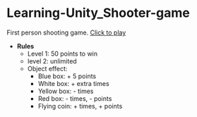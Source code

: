 # Learning-Unity_Shooter-game

First person shooting game.
[Click to play](https://lanzzzzz.github.io/Learning-Unity_Shooter-game/)

* __Rules__
  * Level 1: 50 points to win
  * level 2: unlimited
  * Object effect:
    * Blue box: + 5 points
    * White box: + extra times
    * Yellow box: - times
    * Red box: - times, - points
    * Flying coin: + times, + points
